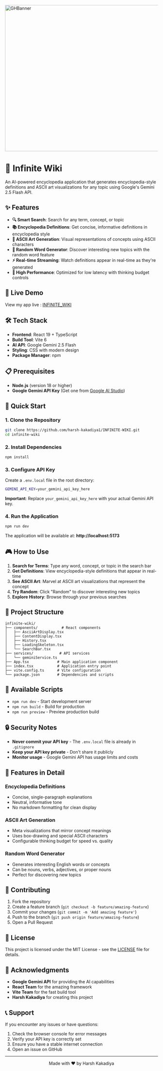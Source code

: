 <div align="centre">
<img width="1200" height="480" alt="GHBanner" src="https://github.com/user-attachments/assets/0aa67016-6eaf-458a-adb2-6e31a0763ed6" />
</div>

# 🌟 Infinite Wiki

An AI-powered encyclopedia application that generates encyclopedia-style definitions and ASCII art visualizations for any topic using Google's Gemini 2.5 Flash API.

## ✨ Features

- **🔍 Smart Search**: Search for any term, concept, or topic
- **📚 Encyclopedia Definitions**: Get concise, informative definitions in encyclopedia style
- **🎨 ASCII Art Generation**: Visual representations of concepts using ASCII characters
- **🎲 Random Word Generator**: Discover interesting new topics with the random word feature
- **⚡ Real-time Streaming**: Watch definitions appear in real-time as they're generated
- **🎯 High Performance**: Optimized for low latency with thinking budget controls

## 🚀 Live Demo

View my app live : [INFINITE_WIKI](https://infinite-wikip.netlify.app/)

## 🛠️ Tech Stack

- **Frontend**: React 19 + TypeScript
- **Build Tool**: Vite 6
- **AI API**: Google Gemini 2.5 Flash
- **Styling**: CSS with modern design
- **Package Manager**: npm

## 📋 Prerequisites

- **Node.js** (version 18 or higher)
- **Google Gemini API Key** (Get one from [Google AI Studio](https://makersuite.google.com/app/apikey))

## 🚀 Quick Start

### 1. Clone the Repository
```bash
git clone https://github.com/harsh-kakadiya1/INFINITE-WIKI.git
cd infinite-wiki
```

### 2. Install Dependencies
```bash
npm install
```

### 3. Configure API Key

Create a `.env.local` file in the root directory:
```bash
GEMINI_API_KEY=your_gemini_api_key_here
```

**Important**: Replace `your_gemini_api_key_here` with your actual Gemini API key.

### 4. Run the Application
```bash
npm run dev
```

The application will be available at: **http://localhost:5173**

## 🎮 How to Use

1. **Search for Terms**: Type any word, concept, or topic in the search bar
2. **Get Definitions**: View encyclopedia-style definitions that appear in real-time
3. **See ASCII Art**: Marvel at ASCII art visualizations that represent the concept
4. **Try Random**: Click "Random" to discover interesting new topics
5. **Explore History**: Browse through your previous searches

## 📁 Project Structure

```
infinite-wiki/
├── components/           # React components
│   ├── AsciiArtDisplay.tsx
│   ├── ContentDisplay.tsx
│   ├── History.tsx
│   ├── LoadingSkeleton.tsx
│   └── SearchBar.tsx
├── services/            # API services
│   └── geminiService.ts
├── App.tsx             # Main application component
├── index.tsx           # Application entry point
├── vite.config.ts      # Vite configuration
└── package.json        # Dependencies and scripts
```

## 🔧 Available Scripts

- `npm run dev` - Start development server
- `npm run build` - Build for production
- `npm run preview` - Preview production build

## 🔒 Security Notes

- **Never commit your API key** - The `.env.local` file is already in `.gitignore`
- **Keep your API key private** - Don't share it publicly
- **Monitor usage** - Google Gemini API has usage limits and costs

## 🎨 Features in Detail

### Encyclopedia Definitions
- Concise, single-paragraph explanations
- Neutral, informative tone
- No markdown formatting for clean display

### ASCII Art Generation
- Meta visualizations that mirror concept meanings
- Uses box-drawing and special ASCII characters
- Configurable thinking budget for speed vs. quality

### Random Word Generator
- Generates interesting English words or concepts
- Can be nouns, verbs, adjectives, or proper nouns
- Perfect for discovering new topics

## 🤝 Contributing

1. Fork the repository
2. Create a feature branch (`git checkout -b feature/amazing-feature`)
3. Commit your changes (`git commit -m 'Add amazing feature'`)
4. Push to the branch (`git push origin feature/amazing-feature`)
5. Open a Pull Request

## 📝 License

This project is licensed under the MIT License - see the [LICENSE](LICENSE) file for details.

## 🙏 Acknowledgments

- **Google Gemini API** for providing the AI capabilities
- **React Team** for the amazing framework
- **Vite Team** for the fast build tool
- **Harsh Kakadiya** for creating this project

## 📞 Support

If you encounter any issues or have questions:
1. Check the browser console for error messages
2. Verify your API key is correctly set
3. Ensure you have a stable internet connection
4. Open an issue on GitHub

---

<div align="center">
Made with ❤️ by Harsh Kakadiya
</div>

